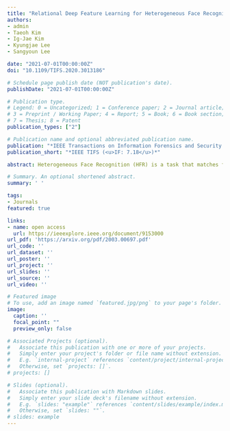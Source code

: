 ```yaml
---
title: "Relational Deep Feature Learning for Heterogeneous Face Recognition"
authors:
- admin
- Taeoh Kim
- Ig-Jae Kim
- Kyungjae Lee
- Sangyoun Lee

date: "2021-07-01T00:00:00Z"
doi: "10.1109/TIFS.2020.3013186"

# Schedule page publish date (NOT publication's date).
publishDate: "2021-07-01T00:00:00Z"

# Publication type.
# Legend: 0 = Uncategorized; 1 = Conference paper; 2 = Journal article;
# 3 = Preprint / Working Paper; 4 = Report; 5 = Book; 6 = Book section;
# 7 = Thesis; 8 = Patent
publication_types: ["2"]

# Publication name and optional abbreviated publication name.
publication: "*IEEE Transactions on Information Forensics and Security (<u>IF: 7.18</u>)*"
publication_short: "*IEEE TIFS (<u>IF: 7.18</u>)*"

abstract: Heterogeneous Face Recognition (HFR) is a task that matches faces across two different domains such as visible light (VIS), near-infrared (NIR), or the sketch domain. Due to the lack of databases, HFR methods usually exploit the pre-trained features on a large-scale visual database that contain general facial information. However, these pre-trained features cause performance degradation due to the texture discrepancy with the visual domain. With this motivation, we propose a graph-structured module called Relational Graph Module (RGM) that extracts global relational information in addition to general facial features. Because each identity’s relational information between intra-facial parts is similar in any modality, the modeling relationship between features can help cross-domain matching. Through the RGM, relation propagation diminishes texture dependency without losing its advantages from the pre-trained features. Furthermore, the RGM captures global facial geometrics from locally correlated convolutional features to identify long-range relationships. In addition, we propose a Node Attention Unit (NAU) that performs node-wise recalibration to concentrate on the more informative nodes arising from relation-based propagation. Furthermore, we suggest a novel conditional-margin loss function ( C -softmax) for the efficient projection learning of the embedding vector in HFR. The proposed method outperforms other state-of-the-art methods on five HFR databases. Furthermore, we demonstrate performance improvement on three backbones because our module can be plugged into any pre-trained face recognition backbone to overcome the limitations of a small HFR database.

# Summary. An optional shortened abstract.
summary: ' '

tags:
- Journals
featured: true

links:
- name: open access
  url: https://ieeexplore.ieee.org/document/9153000
url_pdf: 'https://arxiv.org/pdf/2003.00697.pdf'
url_code: ''
url_dataset: ''
url_poster: ''
url_project: ''
url_slides: ''
url_source: ''
url_video: ''

# Featured image
# To use, add an image named `featured.jpg/png` to your page's folder. 
image:
  caption: ''
  focal_point: ""
  preview_only: false

# Associated Projects (optional).
#   Associate this publication with one or more of your projects.
#   Simply enter your project's folder or file name without extension.
#   E.g. `internal-project` references `content/project/internal-project/index.md`.
#   Otherwise, set `projects: []`.
# projects: []

# Slides (optional).
#   Associate this publication with Markdown slides.
#   Simply enter your slide deck's filename without extension.
#   E.g. `slides: "example"` references `content/slides/example/index.md`.
#   Otherwise, set `slides: ""`.
# slides: example
---
```


